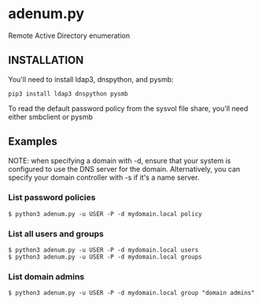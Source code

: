 # adenum.py
Remote Active Directory enumeration

## INSTALLATION

You'll need to install ldap3, dnspython, and pysmb:
```
pip3 install ldap3 dnspython pysmb
```

To read the default password policy from the sysvol file share, you'll need either smbclient or pysmb


## Examples
NOTE: when specifying a domain with -d, ensure that your system
is configured to use the DNS server for the domain. Alternatively,
you can specify your domain controller with -s if it's a name server.

### List password policies
```
$ python3 adenum.py -u USER -P -d mydomain.local policy
```

### List all users and groups
```
$ python3 adenum.py -u USER -P -d mydomain.local users
$ python3 adenum.py -u USER -P -d mydomain.local groups
```

### List domain admins
```
$ python3 adenum.py -u USER -P -d mydomain.local group "domain admins"
```
